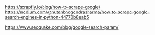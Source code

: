 
https://scrapfly.io/blog/how-to-scrape-google/ <br>
https://medium.com/@nutanbhogendrasharma/how-to-scrape-google-search-engines-in-python-44770b8eab5 <br>
<br>
https://www.seoquake.com/blog/google-search-param/
